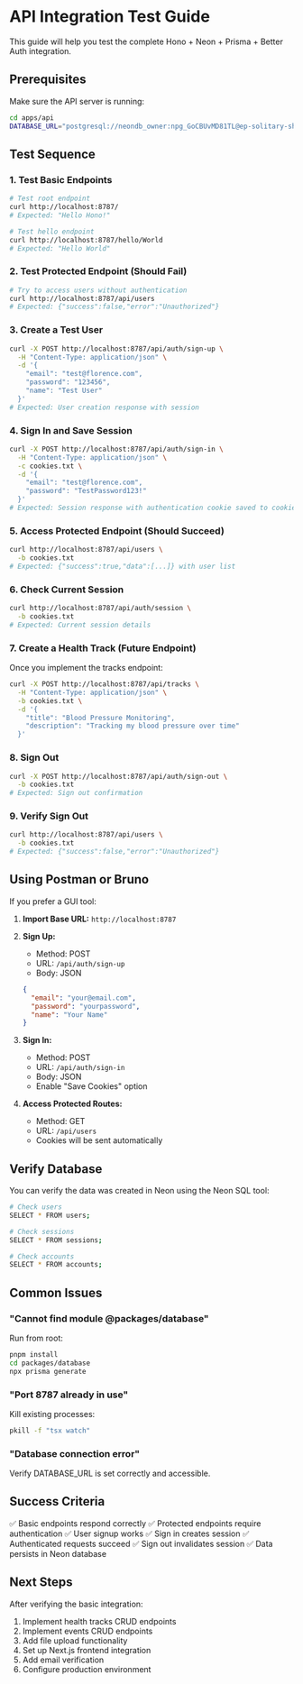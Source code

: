 # API Integration Test Guide

This guide will help you test the complete Hono + Neon + Prisma + Better Auth integration.

## Prerequisites

Make sure the API server is running:

```bash
cd apps/api
DATABASE_URL="postgresql://neondb_owner:npg_GoCBUvMD81TL@ep-solitary-shadow-abktkit3-pooler.eu-west-2.aws.neon.tech/neondb?sslmode=require" pnpm dev
```

## Test Sequence

### 1. Test Basic Endpoints

```bash
# Test root endpoint
curl http://localhost:8787/
# Expected: "Hello Hono!"

# Test hello endpoint
curl http://localhost:8787/hello/World
# Expected: "Hello World"
```

### 2. Test Protected Endpoint (Should Fail)

```bash
# Try to access users without authentication
curl http://localhost:8787/api/users
# Expected: {"success":false,"error":"Unauthorized"}
```

### 3. Create a Test User

```bash
curl -X POST http://localhost:8787/api/auth/sign-up \
  -H "Content-Type: application/json" \
  -d '{
    "email": "test@florence.com",
    "password": "123456",
    "name": "Test User"
  }'
# Expected: User creation response with session
```

### 4. Sign In and Save Session

```bash
curl -X POST http://localhost:8787/api/auth/sign-in \
  -H "Content-Type: application/json" \
  -c cookies.txt \
  -d '{
    "email": "test@florence.com",
    "password": "TestPassword123!"
  }'
# Expected: Session response with authentication cookie saved to cookies.txt
```

### 5. Access Protected Endpoint (Should Succeed)

```bash
curl http://localhost:8787/api/users \
  -b cookies.txt
# Expected: {"success":true,"data":[...]} with user list
```

### 6. Check Current Session

```bash
curl http://localhost:8787/api/auth/session \
  -b cookies.txt
# Expected: Current session details
```

### 7. Create a Health Track (Future Endpoint)

Once you implement the tracks endpoint:

```bash
curl -X POST http://localhost:8787/api/tracks \
  -H "Content-Type: application/json" \
  -b cookies.txt \
  -d '{
    "title": "Blood Pressure Monitoring",
    "description": "Tracking my blood pressure over time"
  }'
```

### 8. Sign Out

```bash
curl -X POST http://localhost:8787/api/auth/sign-out \
  -b cookies.txt
# Expected: Sign out confirmation
```

### 9. Verify Sign Out

```bash
curl http://localhost:8787/api/users \
  -b cookies.txt
# Expected: {"success":false,"error":"Unauthorized"}
```

## Using Postman or Bruno

If you prefer a GUI tool:

1. **Import Base URL:** `http://localhost:8787`

2. **Sign Up:**

   - Method: POST
   - URL: `/api/auth/sign-up`
   - Body: JSON

   ```json
   {
     "email": "your@email.com",
     "password": "yourpassword",
     "name": "Your Name"
   }
   ```

3. **Sign In:**

   - Method: POST
   - URL: `/api/auth/sign-in`
   - Body: JSON
   - Enable "Save Cookies" option

4. **Access Protected Routes:**
   - Method: GET
   - URL: `/api/users`
   - Cookies will be sent automatically

## Verify Database

You can verify the data was created in Neon using the Neon SQL tool:

```bash
# Check users
SELECT * FROM users;

# Check sessions
SELECT * FROM sessions;

# Check accounts
SELECT * FROM accounts;
```

## Common Issues

### "Cannot find module @packages/database"

Run from root:

```bash
pnpm install
cd packages/database
npx prisma generate
```

### "Port 8787 already in use"

Kill existing processes:

```bash
pkill -f "tsx watch"
```

### "Database connection error"

Verify DATABASE_URL is set correctly and accessible.

## Success Criteria

✅ Basic endpoints respond correctly
✅ Protected endpoints require authentication
✅ User signup works
✅ Sign in creates session
✅ Authenticated requests succeed
✅ Sign out invalidates session
✅ Data persists in Neon database

## Next Steps

After verifying the basic integration:

1. Implement health tracks CRUD endpoints
2. Implement events CRUD endpoints
3. Add file upload functionality
4. Set up Next.js frontend integration
5. Add email verification
6. Configure production environment
